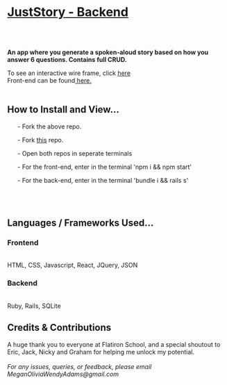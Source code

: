 <u> <h1> JustStory - Backend</h1> </u>
</br>

</br>
<b> An app where you generate a spoken-aloud story based on how you answer 6 questions. Contains full CRUD.  </b>
</br>
<p> To see an interactive wire frame, click <a href="https://app.moqups.com/nNSyPmOSJ4/view/page/ad64222d5">here</a>
</br>
Front-end can be found<a href='https://github.com/Meganimation/juststoryFRONTEND'> here. </a> 
</br>
</br>
<h2> How to Install and View... </h2>

<ul>  - Fork the above repo. </ul>

<ul>  - Fork <a href='https://github.com/Meganimation/juststoryFRONTEND'>this</a> repo. </ul>

<ul>  - Open both repos in seperate terminals </ul>

<ul>  - For the front-end, enter in the terminal 'npm i && npm start' </ul>

<ul>  - For the back-end, enter in the terminal 'bundle i && rails s' </ul>
</br>
</br>
<h2> Languages / Frameworks Used... </h2>

<h3> Frontend </h3>
</br>
 HTML, CSS, Javascript, React, JQuery, JSON 
<h3> Backend </h3>
</br>
Ruby, Rails, SQLite

</br> 
<h2> Credits & Contributions </h2>
A huge thank you to everyone at Flatiron School, and a special shoutout to Eric, Jack, Nicky and Graham for helping me unlock my potential. 
</br> 
</br> 
<i> For any issues, queries, or feedback, please email MeganOliviaWendyAdams@gmail.com </i>